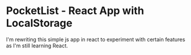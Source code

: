 # PocketList - React App with LocalStorage

I'm rewriting this simple js app in react to experiment with certain features as I'm still learning React.
